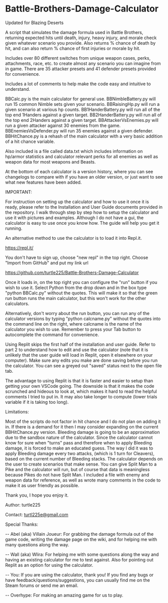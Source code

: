 # Battle-Brothers-Damage-Calculator
Updated for Blazing Deserts

A script that simulates the damage formula used in Battle Brothers, returning expected hits until death, injury, heavy injury, and morale check given whatever scenario you provide. Also returns % chance of death by hit, and can also return % chance of first injuries or morale by hit. 

Includes over 80 different switches from unique weapon cases, perks, attachments, race, etc. to create almost any scenario you can imagine from in game. There are 35 attacker presets and 41 defender presets provided for convenience.

Includes a lot of comments to help make the code easy and intuitive to understand. 

BBCalc.py is the main calculator for general use. BBNimbleBattery.py will run 15 common Nimble sets given your scenario. BBRaisingHp.py will run a given scenario at various hp counts. BB1HanderBattery.py will run all of the top end 1Handers against a given target. BB2HanderBattery.py will run all of the top end 2Handers against a given target. BBAttackerVsEnemies.py will run a given attacker against 30 enemies from the game. BBEnemiesVsDefender.py will run 35 enemies against a given defender. BBHitChance.py is a rehash of the main calculator with a very basic addition of a hit chance variable.

Also included is a file called data.txt which includes information on hp/armor statistics and calculator relevant perks for all enemies as well as weapon data for most weapons and Beasts. 

At the bottom of each calculator is a version history, where you can see changelogs to compare with if you have an older version, or just want to see what new features have been added.

IMPORTANT:

For instruction on setting up the calculator and how to use it once it is ready, please refer to the Installation and User Guide documents provided in the repository. I walk through step by step how to setup the calculator and use it with pictures and examples. Although I do not have a gui, the calculator is easy to use once you know how. The guide will help you get it running.

An alternative method to use the calculator is to load it into Repl.it.

https://repl.it/

You don't have to sign up, choose "new repl" in the top right. Choose "Import from GitHub" and put my link url

https://github.com/turtle225/Battle-Brothers-Damage-Calculator

Once it loads in, on the top right you can configure the "run" button if you wish to use it. Select Python from the drop down and in the box type "python BBCalc.py" without the quotes. This will make it so that the green run button runs the main calculator, but this won't work for the other calculators.

Alternatively, don't worry about the run button, you can run any of the calculator versions by typing "python calcname.py" without the quotes into the command line on the right, where calcname is the name of the calculator you wish to use. Remember to press your Tab button to autocomplete the command for convenience.

Using Replit skips the first half of the installation and user guide. Refer to part 2 to understand how to edit and use the calculator (note that it is unlikely that the user guide will load in Replit, open it elsewhere on your computer). Make sure any edits you make are done saving before you run the calculator. You can see a greyed out "saved" status next to the open file tab.

The advantage to using Replit is that it is faster and easier to setup than getting your own VSCode going. The downside is that it makes the code scrunched and hideous to look at, which makes it hard to read the helpful comments I tried to put in. It may also take longer to compute (lower trials variable if it is taking too long).

Limitations:

Most of the scripts do not factor in hit chance and I do not plan on adding it in. If there is a demand for it then I may consider expanding on the current BBHitChance.py version. Bleeding damage is going to be an approximation due to the sandbox nature of the calculator. Since the calculator cannot know for sure when "turns" pass and therefore when to apply Bleeding damage, it is forced to make an educated guess. The way I did it was to apply Bleeding damage every two attacks, (which is 1 turn for Cleavers), based on the current number of Bleeding stacks. The calculator depends on the user to create scenarios that make sense. You can give Split Man to a Pike and the calculator will run, but of course that data is meaningless because Pikes do not have Split Man. I included a file with enemy and weapon data for reference, as well as wrote many comments in the code to make it as user friendly as possible.

Thank you, I hope you enjoy it.

Author: turtle225

Contact: turtl225e@gmail.com

Special Thanks:

-- Abel (aka) Villain Joueur: For grabbing the damage formula out of the game code, writing the damage page on the wiki, and for 
helping me with many questions along the way.

-- Wall (aka) Wlira: For helping me with some questions along the way and having an existing calculator for me to test against. Also for pointing out Replit as an option for using the calculator.

-- You: If you are using the calculator, thank you! If you find any bugs or have feedback/questions/suggestions, you can usually find me on the Steam forums or send me an email.

-- Overhype: For making an amazing game for us to play.
